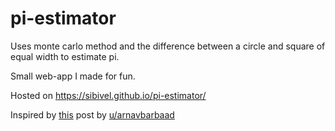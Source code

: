 # pi-estimator
Uses monte carlo method and the difference between a circle and square of equal width to estimate pi.

Small web-app I made for fun.

Hosted on https://sibivel.github.io/pi-estimator/

Inspired by [this](https://www.reddit.com/r/dataisbeautiful/comments/8kh2w4/monte_carlo_simulation_of_pi_oc/) post by  [u/arnavbarbaad](https://www.reddit.com/user/arnavbarbaad)
